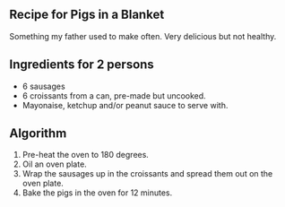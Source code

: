 Recipe for Pigs in a Blanket
----------------------------
Something my father used to make often. Very delicious but not healthy.

Ingredients for 2 persons
-------------------------
- 6 sausages
- 6 croissants from a can, pre-made but uncooked.
- Mayonaise, ketchup and/or peanut sauce to serve with.

Algorithm
---------
1. Pre-heat the oven to 180 degrees.
2. Oil an oven plate.
3. Wrap the sausages up in the croissants and spread them out on the oven plate.
4. Bake the pigs in the oven for 12 minutes.